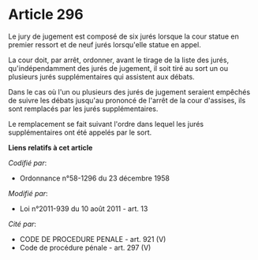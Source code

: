 # Article 296

Le jury de jugement est composé de six jurés lorsque la cour statue en premier ressort et de neuf jurés lorsqu'elle statue en
appel. 

La cour doit, par arrêt, ordonner, avant le tirage de la liste des jurés, qu'indépendamment des jurés de jugement, il soit
tiré au sort un ou plusieurs jurés supplémentaires qui assistent aux débats.

Dans le cas où l'un ou plusieurs des jurés de jugement seraient empêchés de suivre les débats jusqu'au prononcé de l'arrêt de
la cour d'assises, ils sont remplacés par les jurés supplémentaires.

Le remplacement se fait suivant l'ordre dans lequel les jurés supplémentaires ont été appelés par le sort.

**Liens relatifs à cet article**

_Codifié par_:

  - Ordonnance n°58-1296 du 23 décembre 1958

_Modifié par_:

  - Loi n°2011-939 du 10 août 2011 - art. 13

_Cité par_:

  - CODE DE PROCEDURE PENALE - art. 921 (V)
  - Code de procédure pénale - art. 297 (V)
